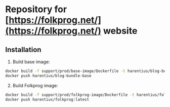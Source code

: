 Repository for [https://folkprog.net/](https://folkprog.net/) website
=====================================================================

Installation
---------------

1) Build base image:
```bash
docker build -f support/prod/base-image/Dockerfile -t harentius/blog-bundle-base:latest support/prod/base-image
docker push harentius/blog-bundle-base
```

2) Build Folkprog image:
```bash
docker build -f support/prod/folkprog-image/Dockerfile -t harentius/folkprog .
docker push harentius/folkprog:latest
```
